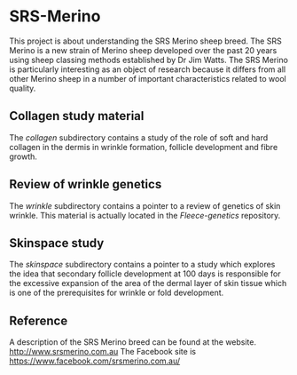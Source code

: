 # SRS-Merino #
This project is about understanding the SRS Merino sheep breed. The SRS Merino is a new strain of Merino sheep developed over the past 20 years using sheep classing methods established by Dr Jim Watts. The SRS Merino is particularly interesting as an object of research because it differs from all other Merino sheep in a number of important characteristics related to wool quality.


## Collagen study material ##
The _collagen_ subdirectory contains a study of the role of soft and hard collagen in the dermis in wrinkle formation, follicle development and fibre growth.

## Review of wrinkle genetics ##
The _wrinkle_ subdirectory contains a pointer to a review of genetics of skin wrinkle. This material is actually located in the _Fleece-genetics_ repository.

## Skinspace study ##
The _skinspace_ subdirectory contains a pointer to a study which explores the idea that secondary follicle development at 100 days is responsible for the excessive expansion of the area of the dermal layer of skin tissue which is one of the prerequisites for wrinkle or fold development.

## Reference ##
A description of the SRS Merino breed can be found at the website.
http://www.srsmerino.com.au
The Facebook site is  https://www.facebook.com/srsmerino.com.au/

